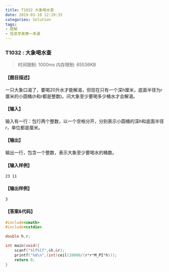 ```yaml
---
title: T1032 大象喝水查
date: 2019-03-10 12:19:33
categories: Solution
tags:
- 题解
- 信息学奥赛一本通
---
```


### T1032 : 大象喝水查

> 时间限制: $1000 \text{ms}$ 内存限制: $65536 \text{KB}$

<!-- more -->

#### 【题目描述】

一只大象口渴了，要喝$20$升水才能解渴，但现在只有一个深$h$厘米，底面半径为$r$厘米的小圆桶($h$和$r$都是整数)。问大象至少要喝多少桶水才会解渴。

#### 【输入】

输入有一行：包行两个整数，以一个空格分开，分别表示小圆桶的深$h$和底面半径$r$，单位都是厘米。

#### 【输出】

输出一行，包含一个整数，表示大象至少要喝水的桶数。

#### 【输入样例】

```
23 11
```

#### 【输出样例】

```
3
```

#### 【答案&代码】

```cpp
#include<cmath>
#include<cstdio>

double h,r;

int main(void){
    scanf("%lf%lf",&h,&r);
    printf("%d\n",(int)ceil(20000/(r*r*M_PI*h)));
    return 0;
}
```
